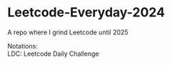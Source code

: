 # Leetcode-Everyday-2024
A repo where I grind Leetcode until 2025

Notations:
<br>
LDC: Leetcode Daily Challenge
